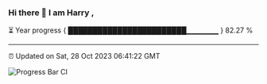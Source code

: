 ### Hi there 👋 I am Harry , 

⏳ Year progress { ████████████████████████▁▁▁▁▁▁ } 82.27 %

---

⏰ Updated on Sat, 28 Oct 2023 06:41:22 GMT

![Progress Bar CI](https://github.com/duykhang68/duykhang68/workflows/Progress%20Bar%20CI/badge.svg)
